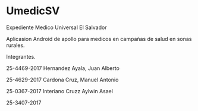 # UmedicSV
Expediente Medico Universal El Salvador 

Aplicasion Android de apollo para medicos en campañas de salud en sonas rurales.

Integrantes.

25-4469-2017 Hernandez Ayala, Juan Alberto

25-4629-2017 Cardona Cruz, Manuel Antonio

25-0367-2017 Interiano Cruzz Aylwin Asael

25-3407-2017 
 
